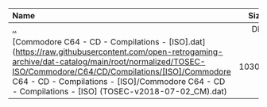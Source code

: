|Name|Size|
|:---|---:|
|[..](../index.html)|DIR|
|[Commodore C64 - CD - Compilations - [ISO].dat](https://raw.githubusercontent.com/open-retrogaming-archive/dat-catalog/main/root/normalized/TOSEC-ISO/Commodore/C64/CD/Compilations/[ISO]/Commodore C64 - CD - Compilations - [ISO]/Commodore C64 - CD - Compilations - [ISO] (TOSEC-v2018-07-02_CM).dat)|10304|
